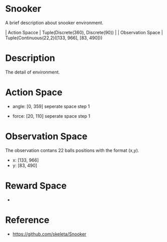 # Snooker
A brief description about snooker environment.

| Action Spacce | Tuple(Discrete(360), Discrete(90)) |
| Observation Space | Tuple(Continuous(22,2)([133, 966], [83, 490]))

# Description
The detail of environment.

# Action Space
- angle: [0, 359] seperate space step 1

- force: [20, 110] seperate space step 1

# Observation Space
The observation contans 22 balls positions with the format (x,y).
- x: [133, 966]
- y: [83, 490]

# Reward Space
- 

# Reference
- https://github.com/skeleta/Snooker